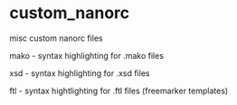 # custom_nanorc
misc custom nanorc files

mako - syntax highlighting for .mako files
   
xsd - syntax highlighting for .xsd files
   
ftl - syntax hightlighting for .ftl files (freemarker templates)
